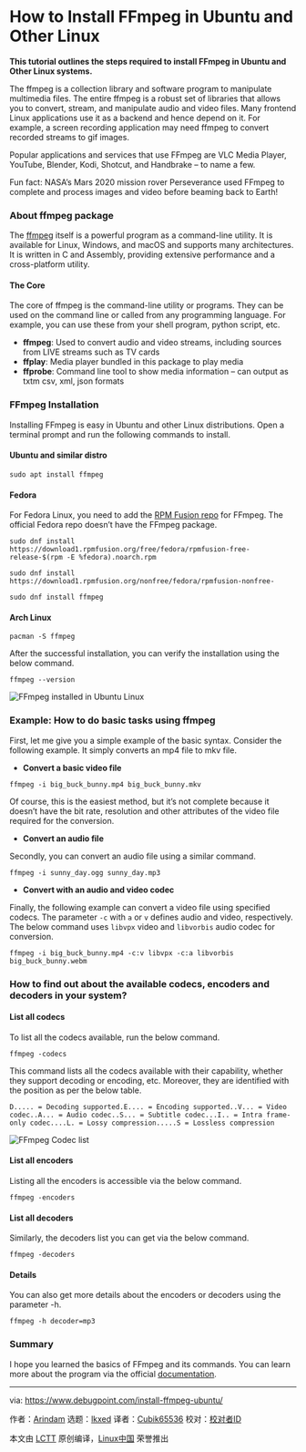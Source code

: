[#]: subject: "How to Install FFmpeg in Ubuntu and Other Linux"
[#]: via: "https://www.debugpoint.com/install-ffmpeg-ubuntu/"
[#]: author: "Arindam https://www.debugpoint.com/author/admin1/"
[#]: collector: "lkxed"
[#]: translator: "Cubik65536"
[#]: reviewer: " "
[#]: publisher: " "
[#]: url: " "

How to Install FFmpeg in Ubuntu and Other Linux
======

**This tutorial outlines the steps required to install FFmpeg in Ubuntu and Other Linux systems.**

The ffmpeg is a collection library and software program to manipulate multimedia files. The entire ffmpeg is a robust set of libraries that allows you to convert, stream, and manipulate audio and video files. Many frontend Linux applications use it as a backend and hence depend on it. For example, a screen recording application may need ffmpeg to convert recorded streams to gif images.

Popular applications and services that use FFmpeg are VLC Media Player, YouTube, Blender, Kodi, Shotcut, and Handbrake – to name a few.

Fun fact: NASA’s Mars 2020 mission rover Perseverance used FFmpeg to complete and process images and video before beaming back to Earth!

### About ffmpeg package

The [ffmpeg][1] itself is a powerful program as a command-line utility. It is available for Linux, Windows, and macOS and supports many architectures. It is written in C and Assembly, providing extensive performance and a cross-platform utility.

#### The Core

The core of ffmpeg is the command-line utility or programs. They can be used on the command line or called from any programming language. For example, you can use these from your shell program, python script, etc.

- **ffmpeg**: Used to convert audio and video streams, including sources from LIVE streams such as TV cards
- **ffplay**: Media player bundled in this package to play media
- **ffprobe**: Command line tool to show media information – can output as txtm csv, xml, json formats

### FFmpeg Installation

Installing FFmpeg is easy in Ubuntu and other Linux distributions. Open a terminal prompt and run the following commands to install.

#### Ubuntu and similar distro

```
sudo apt install ffmpeg
```

#### Fedora

For Fedora Linux, you need to add the [RPM Fusion repo][2] for FFmpeg. The official Fedora repo doesn’t have the FFmpeg package.

```
sudo dnf install https://download1.rpmfusion.org/free/fedora/rpmfusion-free-release-$(rpm -E %fedora).noarch.rpm
```

```
sudo dnf install https://download1.rpmfusion.org/nonfree/fedora/rpmfusion-nonfree-
```

```
sudo dnf install ffmpeg
```

#### Arch Linux

```
pacman -S ffmpeg
```

After the successful installation, you can verify the installation using the below command.

```
ffmpeg --version
```

![FFmpeg installed in Ubuntu Linux][3]

### Example: How to do basic tasks using ffmpeg

First, let me give you a simple example of the basic syntax. Consider the following example. It simply converts an mp4 file to mkv file.

- **Convert a basic video file**

```
ffmpeg -i big_buck_bunny.mp4 big_buck_bunny.mkv
```

Of course, this is the easiest method, but it’s not complete because it doesn’t have the bit rate, resolution and other attributes of the video file required for the conversion.

- **Convert an audio file**

Secondly, you can convert an audio file using a similar command.

```
ffmpeg -i sunny_day.ogg sunny_day.mp3
```

- **Convert with an audio and video codec**

Finally, the following example can convert a video file using specified codecs. The parameter `-c` with `a` or `v` defines audio and video, respectively. The below command uses `libvpx` video and `libvorbis` audio codec for conversion.

```
ffmpeg -i big_buck_bunny.mp4 -c:v libvpx -c:a libvorbis big_buck_bunny.webm
```

### How to find out about the available codecs, encoders and decoders in your system?

#### List all codecs

To list all the codecs available, run the below command.

```
ffmpeg -codecs
```

This command lists all the codecs available with their capability, whether they support decoding or encoding, etc. Moreover, they are identified with the position as per the below table.

```
D..... = Decoding supported.E.... = Encoding supported..V... = Video codec..A... = Audio codec..S... = Subtitle codec...I.. = Intra frame-only codec....L. = Lossy compression.....S = Lossless compression
```

![FFmpeg Codec list][4]

#### List all encoders

Listing all the encoders is accessible via the below command.

```
ffmpeg -encoders
```

#### List all decoders

Similarly, the decoders list you can get via the below command.

```
ffmpeg -decoders
```

#### Details

You can also get more details about the encoders or decoders using the parameter -h.

```
ffmpeg -h decoder=mp3
```

### Summary

I hope you learned the basics of FFmpeg and its commands. You can learn more about the program via the official [documentation][5].

--------------------------------------------------------------------------------

via: https://www.debugpoint.com/install-ffmpeg-ubuntu/

作者：[Arindam][a]
选题：[lkxed][b]
译者：[Cubik65536](https://github.com/Cubik65536)
校对：[校对者ID](https://github.com/校对者ID)

本文由 [LCTT](https://github.com/LCTT/TranslateProject) 原创编译，[Linux中国](https://linux.cn/) 荣誉推出

[a]: https://www.debugpoint.com/author/admin1/
[b]: https://github.com/lkxed
[1]: https://ffmpeg.org/
[2]: https://www.debugpoint.com/2020/07/enable-rpm-fusion-fedora-rhel-centos/
[3]: https://www.debugpoint.com/wp-content/uploads/2022/06/FFmpeg-installed-in-Ubuntu-Linux.jpg
[4]: https://www.debugpoint.com/wp-content/uploads/2022/06/FFmpeg-Codec-list.jpg
[5]: https://ffmpeg.org/documentation.html
